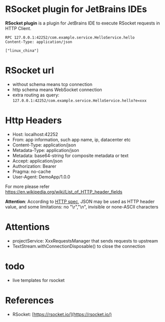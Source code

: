 RSocket plugin for JetBrains IDEs
===================

<!-- Plugin description -->
**RSocket plugin** is a plugin for JetBrains IDE to execute RSocket requests in HTTP Client.

```
RPC 127.0.0.1:42252/com.example.service.HelloService.hello
Content-Type: application/json

["linux_china"]
```

<!-- Plugin description end -->

# RSocket url

* without schema means tcp connection
* http schema means WebSocket connection
* extra routing as query: `127.0.0.1:42252/com.example.service.HelloService.hello?e=xxx`

# Http Headers

* Host: localhost:42252
* From: app information, such app name, ip, datacenter etc
* Content-Type: application/json
* Metadata-Type: application/json
* Metadata: base64-string for composite metadata or text
* Accept: application/json
* Authorization: Bearer <token>
* Pragma: no-cache
* User-Agent: DemoApp/1.0.0

For more please refer https://en.wikipedia.org/wiki/List_of_HTTP_header_fields
           
**Attention**: According to [HTTP spec](https://stackoverflow.com/questions/9779860/using-json-string-in-the-http-header/40415268), 
JSON may be used as HTTP header value, and some limitations: no "\r","\n", invisible or none-ASCII characters

# Attentions

* projectService: XxxRequestsManager that sends requests to upstream
* TextStream.withConnectionDisposable() to close the connection

# todo

* live templates for rsocket

# References

* RSocket: [https://rsocket.io/](https://rsocket.io/)
